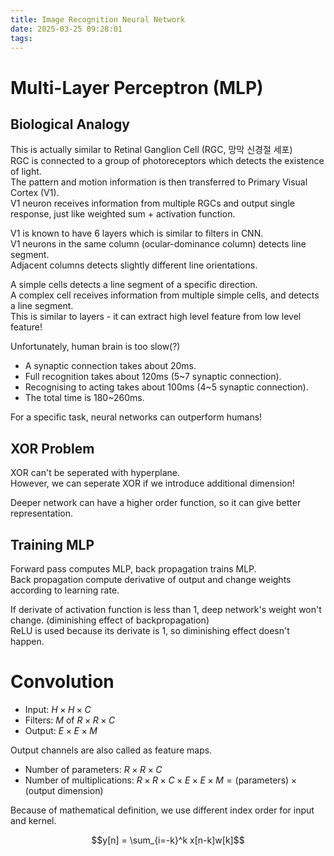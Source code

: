 ```yaml
---
title: Image Recognition Neural Network
date: 2025-03-25 09:28:01
tags:
---
```


# Multi-Layer Perceptron (MLP)

## Biological Analogy

This is actually similar to Retinal Ganglion Cell (RGC, 망막 신경절 세포)  
RGC is connected to a group of photoreceptors which detects the existence of light.  
The pattern and motion information is then transferred to Primary Visual Cortex (V1).  
V1 neuron receives information from multiple RGCs and output single response, just like weighted sum + activation function.

V1 is known to have 6 layers which is similar to filters in CNN.  
V1 neurons in the same column (ocular-dominance column) detects line segment.  
Adjacent columns detects slightly different line orientations.

A simple cells detects a line segment of a specific direction.  
A complex cell receives information from multiple simple cells, and detects a line segment.  
This is similar to layers - it can extract high level feature from low level feature!

Unfortunately, human brain is too slow(?)  

- A synaptic connection takes about 20ms.
- Full recognition takes about 120ms (5~7 synaptic connection).
- Recognising to acting takes about 100ms (4~5 synaptic connection).  
- The total time is 180~260ms.

For a specific task, neural networks can outperform humans!

## XOR Problem

XOR can't be seperated with hyperplane.  
However, we can seperate XOR if we introduce additional dimension!

Deeper network can have a higher order function, so it can give better representation.

## Training MLP

Forward pass computes MLP, back propagation trains MLP.  
Back propagation compute derivative of output and change weights according to learning rate.

If derivate of activation function is less than 1, deep network's weight won't change. (diminishing effect of backpropagation)  
ReLU is used because its derivate is 1, so diminishing effect doesn't happen.

# Convolution

- Input: $H \times H \times C$
- Filters: $M$ of $R \times R \times C$
- Output: $E \times E \times M$

Output channels are also called as feature maps.

- Number of parameters: $R \times R \times C$
- Number of multiplications: $R \times R \times C \times E \times E \times M = \text{(parameters)} \times \text{(output dimension)}$

Because of mathematical definition, we use different index order for input and kernel.

$$y[n] = \sum_{i=-k}^k x[n-k]w[k]$$
